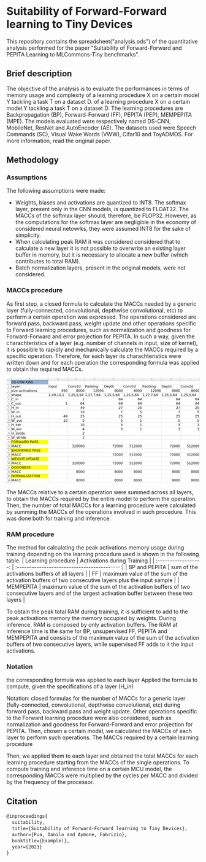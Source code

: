 # Suitability of Forward-Forward learning to Tiny Devices
This repository contains the spreadsheet("analysis.ods") of the quantitative analysis performed for the paper "Suitability of Forward-Forward and PEPITA Learning to MLCommons-Tiny benchmarks". 


## Brief description
The objective of the analysis is to evaluate the performances in terms of memory usage and complexity of a learning procedure X on a certain model Y tackling a task T on a dataset D. of a learning procedure X on a certain model Y tackling a task T on a dataset D. The learning procedures are Backpropagation (BP), Forward-Forward (FF), PEPITA (PEP), MEMPEPITA (MPE). The models evaluated were respectively named DS-CNN, MobileNet, ResNet and AutoEncoder (AE). The datasets used were Speech Commands (SC), Visual Wake Words (VWW), Cifar10 and ToyADMOS. For more information, read the original paper.

## Methodology
### Assumptions
The following assumptions were made: 
- Weights, biases and activations are quantized to INT8. The softmax layer, present only in the CNN models, is quantized to FLOAT32. The MACCs of the softmax layer should, therefore, be FLOP32. However, as the computations for the softmax layer are negligible in the economy of considered neural netowrks, they were assumed INT8 for the sake of simplicity. 
- When calculating peak RAM it was considered considered that to calculate a new layer it is not possible to overwrite an existing layer buffer in memory, but it is necessary to allocate a new buffer (which contributes to total RAM).
- Batch normalization layers, present in the original models, were not considered.

### MACCs procedure

As first step, a closed formula to calculate the MACCs needed by a generic layer (fully-connected, convolutional, depthwise convolutional, etc) to perform a certain operation was expressed. The operations considered are forward pass, backward pass, weight update and other operations specific to Forward learning procedures, such as normalization and goodness for Forward-Forward and error projection for PEPITA. In such a way, given the charachteristics of a layer (e.g. number of channels in input, size of kernel), it is possible to rapidly and mechanically calculate the MACCs required by a specific operation. Therefore, for each layer its charachteristics were written down and for each operation the corresponding formula was applied to obtain the required MACCs.

![spreadsheet](figures/spreadsheet_example.png)

The MACCs relative to a certain operation were summed across all layers, to obtain the MACCs required by the entire model to perform the operation. Then, the number of total MACCs for a learning procedure were calculated by summing the MACCs of the operations involved in such procedure. This was done both for training and inference.

### RAM procedure
The method for calculating the peak activations memory usage during training depending on the learning procedure used is shown in the following table.
| Learning procedure   | Activations during Training                 |
| :------------------: | :------------------------------------------:|
| BP and PEPITA        | sum of the activations buffers of all layers |
| FF                   | maximum value of the sum of the activation buffers of two consecutive layers plus the input sample |
| MEMPEPITA            | maximum value of the sum of the activation buffers of two consecutive layers and of the largest activation buffer between these two layers |

To obtain the peak total RAM during training, it is sufficient to add to the peak activations memory the memory occupied by weights. During inference, RAM is composed by only activation buffers. The RAM at inference time is the same for BP, unsupervised FF, PEPITA and MEMPEPITA and consists of the maximum value of the sum of the activation buffers of two consecutive layers, while supervised FF adds to it the input activations.


###

### Notation

the corresponding formula was applied to each layer
Applied the formula to compute, given the specifications of a layer (H_in)

Notation:
closed formulas for the number of MACCs for a generic layer (fully-connected, convolutional, depthwise convolutional, etc) during forward pass, backward pass and weight update. Other operations specific to the Forward learning procedure were also considered, such as normalization and goodness for Forward-Forward and error projection for PEPITA. Then, chosen a certain model, we calculated the MACCs of each layer to perform such operations. The MACCs required by a certain learning procedure 


Then, we applied them to each layer and obtained the total MACCs for each learning procedure starting from the MACCs of the single operations.
To compute training and inference time on a certain MCU model, the corresponding MACCs were multiplied by the cycles per MACC and divided by the frequency of the processor.


## Citation
```
@inproceedings{
  suitability,
  title={Suitability of Forward-Forward learning to Tiny Devices},
  author={Pua, Danilo and Aymone, Fabrizio},
  booktitle={Example)},
  year={2023}
} 
```
